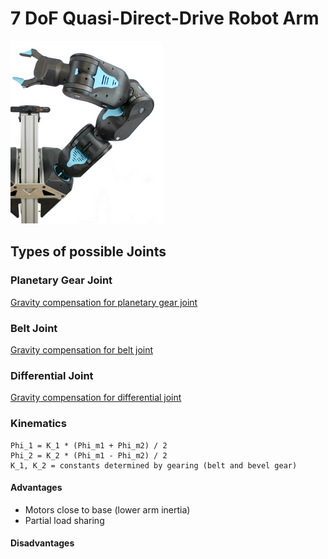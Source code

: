 # 7 DoF Quasi-Direct-Drive Robot Arm
![blue arm](pictures/blue_arm.png)

## Types of possible Joints

### Planetary Gear Joint
[Gravity compensation for planetary gear joint](https://yannickkoster.github.io/gravity-compensation-robotarm/planetary_gear_module)

### Belt Joint
[Gravity compensation for belt joint](https://yannickkoster.github.io/gravity-compensation-robotarm/belt_module.html)

### Differential Joint
[Gravity compensation for differential joint](https://yannickkoster.github.io/gravity-compensation-robotarm/differential_module.html)

### Kinematics
```
Phi_1 = K_1 * (Phi_m1 + Phi_m2) / 2
Phi_2 = K_2 * (Phi_m1 - Phi_m2) / 2
K_1, K_2 = constants determined by gearing (belt and bevel gear)
```

#### Advantages
- Motors close to base (lower arm inertia)
- Partial load sharing

#### Disadvantages
